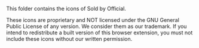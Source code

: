 This folder contains the icons of Sold by Official.

These icons are proprietary and NOT licensed under the GNU General Public
License of any version. We consider them as our trademark. If you intend to
redistribute a built version of this browser extension, you must not include
these icons without our written permission.
